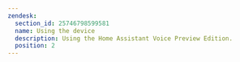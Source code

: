 ```yaml
---
zendesk:
  section_id: 25746798599581
  name: Using the device
  description: Using the Home Assistant Voice Preview Edition.
  position: 2
---
```

